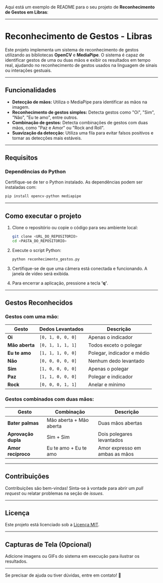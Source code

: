 Aqui está um exemplo de README para o seu projeto de **Reconhecimento de Gestos em Libras**:  

---

# **Reconhecimento de Gestos - Libras**
Este projeto implementa um sistema de reconhecimento de gestos utilizando as bibliotecas **OpenCV** e **MediaPipe**. O sistema é capaz de identificar gestos de uma ou duas mãos e exibir os resultados em tempo real, ajudando no reconhecimento de gestos usados na linguagem de sinais ou interações gestuais.

---

## **Funcionalidades**
- **Detecção de mãos:** Utiliza o MediaPipe para identificar as mãos na imagem.
- **Reconhecimento de gestos simples:** Detecta gestos como "Oi", "Sim", "Não", "Eu te amo", entre outros.
- **Combinação de gestos:** Detecta combinações de gestos com duas mãos, como "Paz e Amor" ou "Rock and Roll".
- **Suavização da detecção:** Utiliza uma fila para evitar falsos positivos e tornar as detecções mais estáveis.

---

## **Requisitos**
### Dependências do Python
Certifique-se de ter o Python instalado. As dependências podem ser instaladas com:
```bash
pip install opencv-python mediapipe
```

---

## **Como executar o projeto**
1. Clone o repositório ou copie o código para seu ambiente local:
   ```bash
   git clone <URL_DO_REPOSITORIO>
   cd <PASTA_DO_REPOSITORIO>
   ```

2. Execute o script Python:
   ```bash
   python reconhecimento_gestos.py
   ```

3. Certifique-se de que uma câmera está conectada e funcionando. A janela de vídeo será exibida.

4. Para encerrar a aplicação, pressione a tecla **'q'**.

---

## **Gestos Reconhecidos**
### **Gestos com uma mão:**
| Gesto               | Dedos Levantados       | Descrição                |
|---------------------|------------------------|--------------------------|
| **Oi**              | `[0, 1, 0, 0, 0]`     | Apenas o indicador       |
| **Mão aberta**      | `[0, 1, 1, 1, 1]`     | Todos exceto o polegar   |
| **Eu te amo**       | `[1, 1, 1, 0, 0]`     | Polegar, indicador e médio |
| **Não**             | `[0, 0, 0, 0, 0]`     | Nenhum dedo levantado    |
| **Sim**             | `[1, 0, 0, 0, 0]`     | Apenas o polegar         |
| **Paz**             | `[1, 1, 0, 0, 0]`     | Polegar e indicador      |
| **Rock**            | `[0, 0, 0, 1, 1]`     | Anelar e mínimo          |

### **Gestos combinados com duas mãos:**
| Gesto               | Combinação             | Descrição                |
|---------------------|------------------------|--------------------------|
| **Bater palmas**    | Mão aberta + Mão aberta | Duas mãos abertas        |
| **Aprovação dupla** | Sim + Sim              | Dois polegares levantados|
| **Amor recíproco**  | Eu te amo + Eu te amo  | Amor expresso em ambas as mãos |

---

## **Contribuições**
Contribuições são bem-vindas! Sinta-se à vontade para abrir um *pull request* ou relatar problemas na seção de *issues*.

---

## **Licença**
Este projeto está licenciado sob a [Licença MIT](LICENSE).  

---

## **Capturas de Tela (Opcional)**
Adicione imagens ou GIFs do sistema em execução para ilustrar os resultados.

---

Se precisar de ajuda ou tiver dúvidas, entre em contato! 🎉
